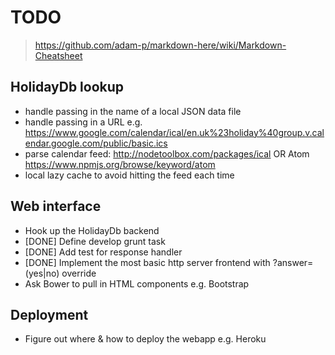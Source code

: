 TODO
====

> https://github.com/adam-p/markdown-here/wiki/Markdown-Cheatsheet

HolidayDb lookup
----------------
* handle passing in the name of a local JSON data file
* handle passing in a URL e.g. https://www.google.com/calendar/ical/en.uk%23holiday%40group.v.calendar.google.com/public/basic.ics
* parse calendar feed: http://nodetoolbox.com/packages/ical OR Atom https://www.npmjs.org/browse/keyword/atom
* local lazy cache to avoid hitting the feed each time

Web interface
-------------
* Hook up the HolidayDb backend
* [DONE] Define develop grunt task
* [DONE] Add test for response handler
* [DONE] Implement the most basic http server frontend with ?answer=(yes|no) override
* Ask Bower to pull in HTML components e.g. Bootstrap

Deployment
----------
* Figure out where & how to deploy the webapp e.g. Heroku
